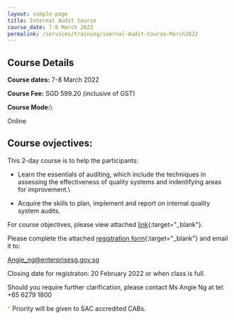 ```yaml
---
layout: simple-page
title: Internal Audit Course
course_date: 7-8 March 2022
permalink: /services/training/inernal-Audit-Course-March2022
--- 
```


## Course Details 

**Course dates:** 7-8 March 2022

**Course Fee:**  SGD 599.20 (inclusive of GST)

**Course Mode:**\\

Online


## Course ovjectives:

This 2-day course is to help the participants:  

* Learn the essentials of auditing, which include the techniques in assessing the effectiveness of quality systems and indentifying areas for improvement.\\

* Acquire the skills to plan, implement and report on internal quality system audits.

 

For course objectives, please view attached [link](/files/training/Course-Objectives-IA.pdf){:target="_blank"}.



Please complete the attached [registration form](/files/registration-forms/xx ){:target="_blank"} and email it to:

Angie_ng@enterprisesg.gov.sg


Closing date for registraton:  20 February 2022 or when class is full.
 

Should you require further clarification, please contact Ms Angie Ng at tel: +65 6279 1800

<span style="color:orange;">*</span> Priority will be given to SAC accredited CABs.  


